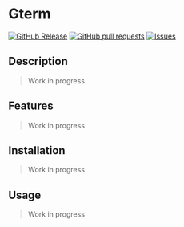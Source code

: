 # Gterm
[![GitHub Release](https://img.shields.io/github/release/zjayers/gterm.svg?style=flat)](https://github.com/zjayers/gterm/releases)
[![GitHub pull requests](https://img.shields.io/github/issues-pr/zjayers/gterm.svg?style=flat)](https://github.com/zjayers/gterm/pulls)
[![Issues](https://img.shields.io/github/issues-raw/zjayers/gterm.svg?maxAge=25000)](https://github.com/zjayers/gterm/issues)

## Description

> Work in progress

## Features

> Work in progress

## Installation

> Work in progress

## Usage

> Work in progress
